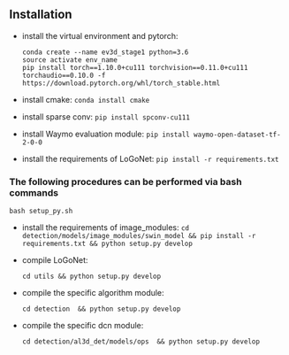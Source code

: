## Installation
- install the virtual environment and pytorch:
  ```
  conda create --name ev3d_stage1 python=3.6
  source activate env_name
  pip install torch==1.10.0+cu111 torchvision==0.11.0+cu111 torchaudio==0.10.0 -f https://download.pytorch.org/whl/torch_stable.html
  ```

- install cmake: `conda install cmake`

- install sparse conv: `pip install spconv-cu111`

- install Waymo evaluation module: `pip install waymo-open-dataset-tf-2-0-0`

- install the requirements of LoGoNet: `pip install -r requirements.txt`

### The following procedures can be performed via bash commands
```
bash setup_py.sh
```

- install the requirements of image_modules: `cd detection/models/image_modules/swin_model && pip install -r requirements.txt && python setup.py develop`

- compile LoGoNet:
  ```
  cd utils && python setup.py develop
  ```
- compile the specific algorithm module:
  ```
  cd detection  && python setup.py develop
  ```
- compile the specific dcn module:
  ```
  cd detection/al3d_det/models/ops  && python setup.py develop
  ```